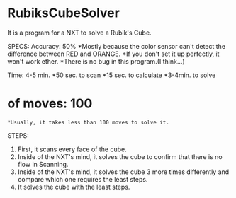 RubiksCubeSolver
================
It is a program for a NXT to solve a Rubik's Cube.
  
  
SPECS:
  Accuracy: 50%
    *Mostly because the color sensor can't detect the difference between RED and ORANGE.
    *If you don't set it up perfectly, it won't work ether.
    *There is no bug in this program.(I think...)
    
  Time: 4-5 min.
    *50 sec. to scan
    *15 sec. to calculate
    *3-4min. to solve
    
  # of moves: 100
    *Usually, it takes less than 100 moves to solve it.
    
    
STEPS:
  1. First, it scans every face of the cube.
  2. Inside of the NXT's mind, it solves the cube to confirm that there is no flow in Scanning.
  3. Inside of the NXT's mind, it solves the cube 3 more times differently and compare which one requires the least steps.
  4. It solves the cube with the least steps.
  



